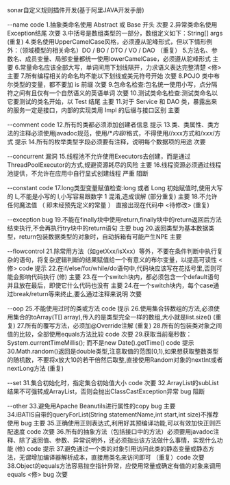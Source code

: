 sonar自定义规则插件开发(基于阿里JAVA开发手册)

--name 
code
1.抽象类命名使用 Abstract 或 Base 开头   次要
2.异常类命名使用Exception结尾 次要
3.中括号是数组类型的一部分，数组定义如下：String[] args (重复)
4.类名使用UpperCamelCase风格，必须遵从驼峰形式，但以下情形例外：（领域模型的相关命名）DO / BO / DTO / VO / DAO （重复）
5.方法名、参数名、成员变量、局部变量都统一使用lowerCamelCase，必须遵从驼峰形式 主要
6.常量命名应该全部大写，单词间用下划线隔开，力求语义表达完整清楚  <修> 主要
7.所有编程相关的命名均不能以下划线或美元符号开始    次要
8.POJO 类中布尔类型的变量，都不要加 is 前缀     次要 
9.包命名检查:包名统一使用小写，点分隔符之间有且仅有一个自然语义的英语单词  次要
10.测试类命名检查:测试类命名以它要测试的类名开始，以 Test 结尾   主要
11.对于 Service 和 DAO 类，暴露出来的服务一定是接口，内部的实现类用 Impl 的后缀与接口区别  主要

--comment
code
12.所有的类都必须添加创建者信息   提示
13.类、类属性、类方法的注释必须使用javadoc规范，使用/**内容*/格式，不得使用//xxx方式和/*xxx*/方式   提示
14.所有的枚举类型字段必须要有注释，说明每个数据项的用途  次要

--concurrent
漏洞 
15.线程池不允许使用Executors去创建，而是通过ThreadPoolExecutor的方式,规避资源耗尽的风险 主要
16.线程资源必须通过线程池提供，不允许在应用中自行显式创建线程  严重 阻断

--constant
code
17.long类型变量赋值检查:long 或者 Long 初始赋值时,使用大写的 L,不能是小写的 l,小写容易跟数字 1 混淆,造成误解   (部分重复) 主要
18.不允许任何魔法值 （ 即未经预先定义的常量 ） 直接出现在代码中  <待修改>   (重复)

--exception
bug 
19.不能在finally块中使用return,finally块中的return返回后方法结束执行,不会再执行try块中的return语句 主要
bug
20.返回类型为基本数据类型，return包装数据类型的对象时，自动拆箱有可能产生NPE 主要

--flowcontrol
21.除常用方法（如getXxx/isXxx）等外，不要在条件判断中执行复杂的语句，将复杂逻辑判断的结果赋值给一个有意义的布尔变量，以提高可读性   <修> code 提示 
22.在if/else/for/while/do语句中,代码块应该写在花括号里,否则可能会影响代码执行  (修)  主要
23.在一个switch块内，都必须包含一个default语句并且放在最后，即使它什么代码也没有 主要
24.在一个switch块内，每个case通过break/return等来终止,要么通过注释来说明 次要

--oop
25.不能使用过时的类或方法  code 提示
26.使用集合转数组的方法,必须使用集合的toArray(T[] array),传入的是类型完全一样的数组,大小就是list.size()  (重复)
27.所有的覆写方法，必须加@Override注解  (重复)
28.所有的包装类对象之间值的比较，全部使用equals方法比较  code 次要
29.获取当前毫秒数：System.currentTimeMillis(); 而不是new Date().getTime() code 提示
30.Math.random()返回是double类型,注意取值的范围[0,1),如果想获取整数类型的随机数，不要将x放大10的若干倍然后取整,直接使用Random对象的nextInt或者nextLong方法  (重复)

--set
31.集合初始化时，指定集合初始值大小 code 次要
32.ArrayList的subList结果不可强转成ArrayList，否则会抛出ClassCastException异常  bug 阻断

--other
33.避免用Apache Beanutils进行属性的copy    bug 主要     
34.iBATIS自带的queryForList(String statementName,int start,int size)不推荐使用   bug 主要
35.正确使用正则表达式,利用好其预编译功能,可以有效加快正则匹配速度     code 次要
36.所有的抽象方法（包括接口中的方法）必须要用javadoc注释、除了返回值、参数、异常说明外，还必须指出该方法做什么事情，实现什么功能  (修) code 提示 
37.避免通过一个类的对象引用访问此类的静态变量或静态方法，无谓增加编译器解析成本，直接用类名来访问即可  （重复）code 次要
38.Object的equals方法容易抛空指针异常，应使用常量或确定有值的对象来调用equals <修> bug 次要
 